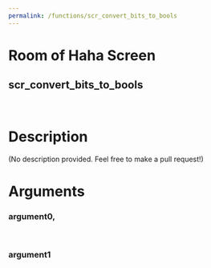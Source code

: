 ```yaml
---
permalink: /functions/scr_convert_bits_to_bools
---
```

# Room of Haha Screen  
## scr_convert_bits_to_bools  
&nbsp;  
# Description  
(No description provided. Feel free to make a pull request!) 
&nbsp;  
# Arguments
### argument0, 

&nbsp;  
### argument1

&nbsp;  


